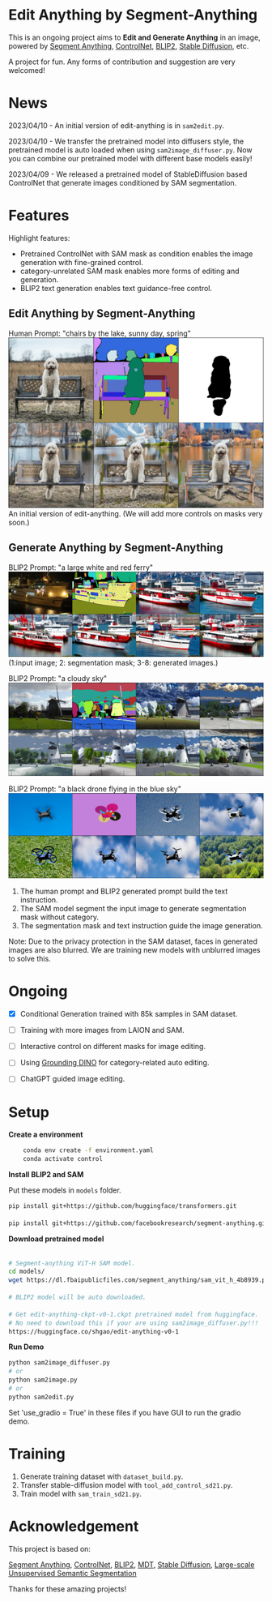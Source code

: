 # Edit Anything by Segment-Anything

This is an ongoing project aims to **Edit and Generate Anything** in an image,
powered by [Segment Anything](https://github.com/facebookresearch/segment-anything), [ControlNet](https://github.com/lllyasviel/ControlNet),
[BLIP2](https://github.com/salesforce/LAVIS/tree/main/projects/blip2), [Stable Diffusion](https://huggingface.co/spaces/stabilityai/stable-diffusion), etc.

A project for fun. 
Any forms of contribution and suggestion
are very welcomed!



# News

2023/04/10 - An initial version of edit-anything is in `sam2edit.py`.

2023/04/10 - We transfer the pretrained model into diffusers style, the pretrained model is auto loaded when using `sam2image_diffuser.py`. Now you can combine our pretrained model with different base models easily!

2023/04/09 - We released a pretrained model of StableDiffusion based ControlNet that generate images conditioned by SAM segmentation.

# Features

Highlight features:
- Pretrained ControlNet with SAM mask as condition enables the image generation with fine-grained control.
- category-unrelated SAM mask enables more forms of editing and generation.
- BLIP2 text generation enables text guidance-free control.

## Edit Anything by Segment-Anything
Human Prompt: "chairs by the lake, sunny day, spring"
![p](images/edit_sample1.jpg)
An initial version of edit-anything. (We will add more controls on masks very soon.)


## Generate Anything by Segment-Anything

BLIP2 Prompt: "a large white and red ferry"
![p](images/sample1.jpg)
(1:input image; 2: segmentation mask; 3-8: generated images.)

BLIP2 Prompt: "a cloudy sky"
![p](images/sample2.jpg)

BLIP2 Prompt: "a black drone flying in the blue sky"
![p](images/sample3.jpg)


1) The human prompt and BLIP2 generated prompt build the text instruction.
2) The SAM model segment the input image to generate segmentation mask without category.
3) The segmentation mask and text instruction guide the image generation.

Note: Due to the privacy protection in the SAM dataset,
faces in generated images are also blurred. We are training new models
with unblurred images to solve this.


# Ongoing

- [x] Conditional Generation trained with 85k samples in SAM dataset.

- [ ] Training with more images from LAION and SAM.

- [ ] Interactive control on different masks for image editing.

- [ ] Using [Grounding DINO](https://github.com/IDEA-Research/Grounded-Segment-Anything) for category-related auto editing. 

- [ ] ChatGPT guided image editing.



# Setup

**Create a environment**

```bash
    conda env create -f environment.yaml
    conda activate control
```

**Install BLIP2 and SAM**

Put these models in `models` folder.
```bash
pip install git+https://github.com/huggingface/transformers.git

pip install git+https://github.com/facebookresearch/segment-anything.git
```

**Download pretrained model**
```bash

# Segment-anything ViT-H SAM model. 
cd models/
wget https://dl.fbaipublicfiles.com/segment_anything/sam_vit_h_4b8939.pth

# BLIP2 model will be auto downloaded.

# Get edit-anything-ckpt-v0-1.ckpt pretrained model from huggingface. 
# No need to download this if your are using sam2image_diffuser.py!!!
https://huggingface.co/shgao/edit-anything-v0-1

```


**Run Demo**
```bash
python sam2image_diffuser.py
# or 
python sam2image.py
# or 
python sam2edit.py
```
Set 'use_gradio = True' in these files if you
have GUI to run the gradio demo.


# Training

1. Generate training dataset with `dataset_build.py`.
2. Transfer stable-diffusion model with `tool_add_control_sd21.py`.
2. Train model with `sam_train_sd21.py`.


# Acknowledgement
This project is based on:

[Segment Anything](https://github.com/facebookresearch/segment-anything),
[ControlNet](https://github.com/lllyasviel/ControlNet),
[BLIP2](https://github.com/salesforce/LAVIS/tree/main/projects/blip2),
[MDT](https://github.com/sail-sg/MDT),
[Stable Diffusion](https://huggingface.co/spaces/stabilityai/stable-diffusion),
[Large-scale Unsupervised Semantic Segmentation](https://github.com/LUSSeg)

Thanks for these amazing projects!
